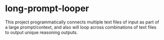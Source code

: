 # long-prompt-looper
This project programmatically connects multiple text files of input as part of a large prompt/context, and also will loop across combinations of text files to output unique reasoning outputs.
